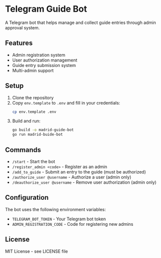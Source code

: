 # Telegram Guide Bot

A Telegram bot that helps manage and collect guide entries through admin approval system.

## Features

- Admin registration system
- User authorization management
- Guide entry submission system
- Multi-admin support

## Setup

1. Clone the repository
2. Copy `env.template` to `.env` and fill in your credentials:
   ```bash
   cp env.template .env
   ```
3. Build and run:
   ```bash
   go build -o madrid-guide-bot
   go run madrid-buide-bot
   ```

## Commands

- `/start` - Start the bot
- `/register_admin <code>` - Register as an admin
- `/add_to_guide` - Submit an entry to the guide (must be authorized)
- `/authorize_user @username` - Authorize a user (admin only)
- `/deauthorize_user @username` - Remove user authorization (admin only)

## Configuration

The bot uses the following environment variables:
- `TELEGRAM_BOT_TOKEN` - Your Telegram bot token
- `ADMIN_REGISTRATION_CODE` - Code for registering new admins

## License

MIT License - see LICENSE file
